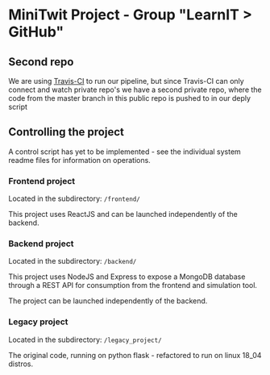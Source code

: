 # MiniTwit Project - Group "LearnIT > GitHub"
## Second repo
We are using [Travis-CI](https://github.itu.dk/mahn/OneDevOps/wiki/Travis-CI) to run our pipeline, but since Travis-CI can only connect and watch private repo's we have a second private repo, where the code from the master branch in this public repo is pushed to in our deply script

## Controlling the project
A control script has yet to be implemented - see
 the individual system readme files for information on operations.

### Frontend project
Located in the subdirectory: `/frontend/`

This project uses ReactJS and can be launched independently of the backend.

### Backend project
Located in the subdirectory: `/backend/`

This project uses NodeJS and Express to expose a MongoDB database through
 a REST API for consumption from the frontend and simulation tool.

The project can be launched independently of the backend.

### Legacy project
Located in the subdirectory: `/legacy_project/`

The original code, running on python flask - refactored to run on linux 18_04 distros.
